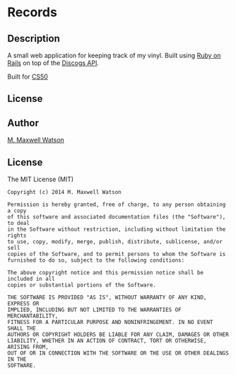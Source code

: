 # Records
## Description
A small web application for keeping track of my vinyl. Built using [Ruby on Rails](https://github.com/rails/rails) on top of the [Discogs API](http://www.discogs.com/developers/index.html).

Built for [CS50](https://cs50.harvard.edu/)

## License
## Author
[M. Maxwell Watson](http://mmwtsn.com/)

## License
The MIT License (MIT)

````
Copyright (c) 2014 M. Maxwell Watson

Permission is hereby granted, free of charge, to any person obtaining a copy
of this software and associated documentation files (the "Software"), to deal
in the Software without restriction, including without limitation the rights
to use, copy, modify, merge, publish, distribute, sublicense, and/or sell
copies of the Software, and to permit persons to whom the Software is
furnished to do so, subject to the following conditions:

The above copyright notice and this permission notice shall be included in all
copies or substantial portions of the Software.

THE SOFTWARE IS PROVIDED "AS IS", WITHOUT WARRANTY OF ANY KIND, EXPRESS OR
IMPLIED, INCLUDING BUT NOT LIMITED TO THE WARRANTIES OF MERCHANTABILITY,
FITNESS FOR A PARTICULAR PURPOSE AND NONINFRINGEMENT. IN NO EVENT SHALL THE
AUTHORS OR COPYRIGHT HOLDERS BE LIABLE FOR ANY CLAIM, DAMAGES OR OTHER
LIABILITY, WHETHER IN AN ACTION OF CONTRACT, TORT OR OTHERWISE, ARISING FROM,
OUT OF OR IN CONNECTION WITH THE SOFTWARE OR THE USE OR OTHER DEALINGS IN THE
SOFTWARE.
````
